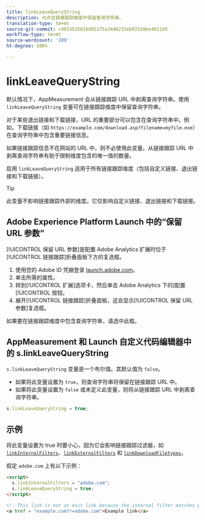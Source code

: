 ```yaml
---
title: linkLeaveQueryString
description: 允许在链接跟踪维度中保留查询字符串。
translation-type: tm+mt
source-git-commit: c4833525816d81175a3446215eb92310ee4021dd
workflow-type: tm+mt
source-wordcount: '289'
ht-degree: 100%

---
```



# linkLeaveQueryString

默认情况下，AppMeasurement 会从链接跟踪 URL 中剥离查询字符串。使用 `linkLeaveQueryString` 变量可在链接跟踪维度中保留查询字符串。

对于某些退出链接和下载链接，URL 的重要部分可以包含在查询字符串中。例如，下载链接（如 `https://example.com/download.asp?filename=myfile.exe`）在查询字符串中包含重要链接信息。

如果链接跟踪信息不在网站的 URL 中，则不必使用此变量。从链接跟踪 URL 中剥离查询字符串有助于限制维度包含的唯一值的数量。

启用 `linkLeaveQueryString` 适用于所有链接跟踪维度（包括自定义链接、退出链接和下载链接）。

>[!TIP]
>
> 此变量不影响链接跟踪外部的维度。它仅影响自定义链接、退出链接和下载链接。

## Adobe Experience Platform Launch 中的“保留 URL 参数”

[!UICONTROL 保留 URL 参数]是配置 Adobe Analytics 扩展时位于[!UICONTROL 链接跟踪]折叠面板下方的复选框。

1. 使用您的 Adobe ID 凭据登录 [launch.adobe.com](https://launch.adobe.com)。
2. 单击所需的属性。
3. 转到[!UICONTROL 扩展]选项卡，然后单击 Adobe Analytics 下的]配置[!UICONTROL 按钮。
4. 展开[!UICONTROL 链接跟踪]折叠面板，这会显示[!UICONTROL 保留 URL 参数]复选框。

如果要在链接跟踪维度中包含查询字符串，请选中此框。

## AppMeasurement 和 Launch 自定义代码编辑器中的 s.linkLeaveQueryString

`s.linkLeaveQueryString` 变量是一个布尔值。其默认值为 `false`。

* 如果将此变量设置为 `true`，则查询字符串将保留在链接跟踪 URL 中。
* 如果将此变量设置为 `false` 或未定义此变量，则将从链接跟踪 URL 中剥离查询字符串。

```js
s.linkLeaveQueryString = true;
```

## 示例

将此变量设置为 true 时要小心，因为它会影响链接跟踪过滤器，如 [`linkInternalFilters`](linkinternalfilters.md)、[`linkExternalFilters`](linkexternalfilters.md) 和 [`linkDownloadFiletypes`](linkdownloadfiletypes.md)。

假定 `adobe.com` 上有以下示例：

```html
<script>
  s.linkInternalFilters = "adobe.com";
  s.linkLeaveQueryString = true;
</script>

<!--This link is not an exit link because the internal filter matches part of the query string -->
<a href = "example.com?r=adobe.com">Example link</a>
```
